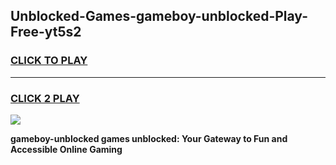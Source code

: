 
## Unblocked-Games-gameboy-unblocked-Play-Free-yt5s2
<h3>
<a href="https://premium76.site?title=gameboy-unblocked&ref=23A">CLICK TO PLAY</a></h3>
<hr>

<h3>
<a href="https://premium76.site?title=gameboy-unblocked&ref=23A">CLICK 2 PLAY</a>
  
</h3>

<a href="https://premium76.site?title=gameboy-unblocked&ref=23A"><img src="https://clearcache.store/games.png"></a>


**gameboy-unblocked games unblocked: Your Gateway to Fun and Accessible Online Gaming**
